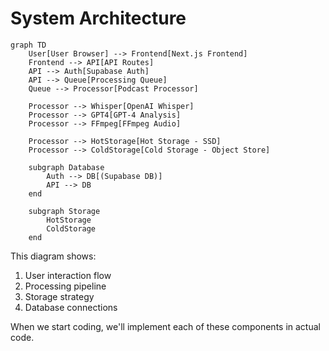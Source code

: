 # System Architecture

```mermaid
graph TD
    User[User Browser] --> Frontend[Next.js Frontend]
    Frontend --> API[API Routes]
    API --> Auth[Supabase Auth]
    API --> Queue[Processing Queue]
    Queue --> Processor[Podcast Processor]
    
    Processor --> Whisper[OpenAI Whisper]
    Processor --> GPT4[GPT-4 Analysis]
    Processor --> FFmpeg[FFmpeg Audio]
    
    Processor --> HotStorage[Hot Storage - SSD]
    Processor --> ColdStorage[Cold Storage - Object Store]
    
    subgraph Database
        Auth --> DB[(Supabase DB)]
        API --> DB
    end
    
    subgraph Storage
        HotStorage
        ColdStorage
    end
```

This diagram shows:
1. User interaction flow
2. Processing pipeline
3. Storage strategy
4. Database connections

When we start coding, we'll implement each of these components in actual code. 
